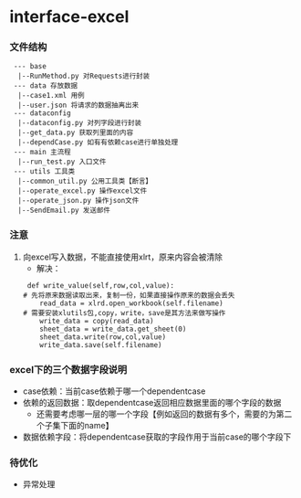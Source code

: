 # interface-excel
### 文件结构
```
 --- base
  |--RunMethod.py 对Requests进行封装
 --- data 存放数据
  |--case1.xml 用例
  |--user.json 将请求的数据抽离出来
 --- dataconfig
  |--dataconfig.py 对列字段进行封装
  |--get_data.py 获取列里面的内容
  |--dependCase.py 如有有依赖case进行单独处理
 --- main 主流程
  |--run_test.py 入口文件
 --- utils 工具类
  |--common_util.py 公用工具类【断言】
  |--operate_excel.py 操作excel文件
  |--operate_json.py 操作json文件
  |--SendEmail.py 发送邮件
```
### 注意
1. 向excel写入数据，不能直接使用xlrt，原来内容会被清除
   * 解决：
    ```
     def write_value(self,row,col,value):
    # 先将原来数据读取出来，复制一份，如果直接操作原来的数据会丢失
	    read_data = xlrd.open_workbook(self.filename)
    # 需要安装xlutils包,copy，write，save是其方法来做写操作
	    write_data = copy(read_data)
	    sheet_data = write_data.get_sheet(0)
	    sheet_data.write(row,col,value)
	    write_data.save(self.filename)
    ```

### excel下的三个数据字段说明
 * case依赖：当前case依赖于哪一个dependentcase
 * 依赖的返回数据：取dependentcase返回相应数据里面的哪个字段的数据
   * 还需要考虑哪一层的哪一个字段【例如返回的数据有多个，需要的为第二个子集下面的name】
 * 数据依赖字段：将dependentcase获取的字段作用于当前case的哪个字段下
 
### 待优化
 * 异常处理